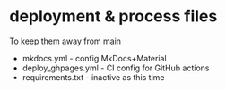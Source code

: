 # deployment & process files 

To keep them away from main

- mkdocs.yml - config MkDocs+Material
- deploy_ghpages.yml - CI config for GitHub actions
- requirements.txt - inactive as this time
